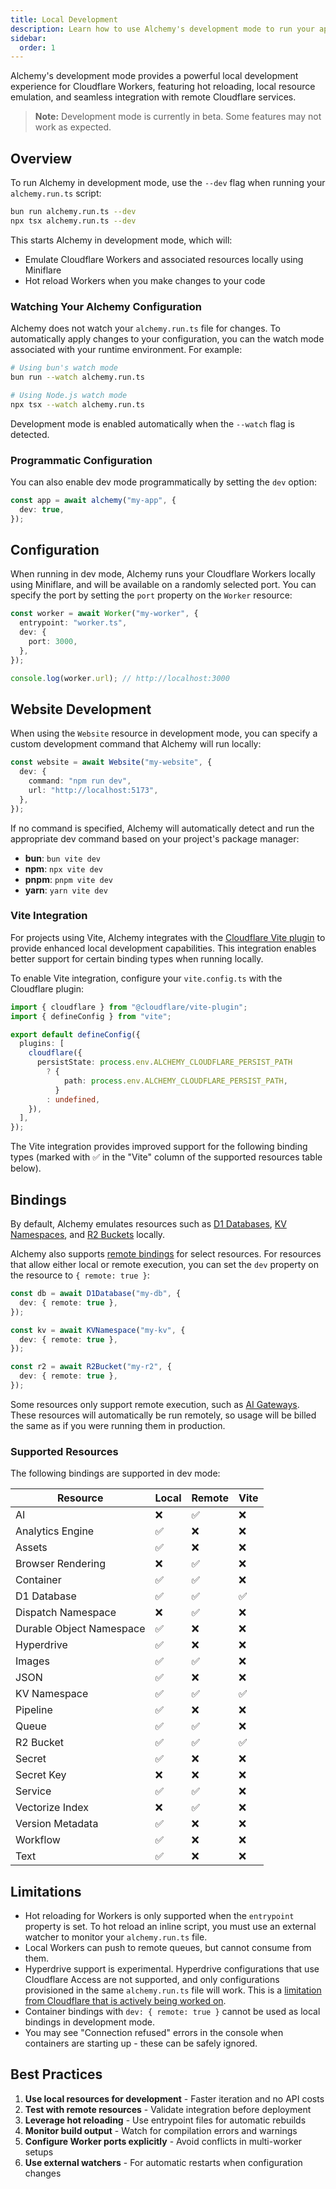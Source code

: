 ```yaml
---
title: Local Development
description: Learn how to use Alchemy's development mode to run your application locally.
sidebar:
  order: 1
---
```


Alchemy's development mode provides a powerful local development experience for Cloudflare Workers, featuring hot reloading, local resource emulation, and seamless integration with remote Cloudflare services.

> **Note:** Development mode is currently in beta. Some features may not work as expected.

## Overview

To run Alchemy in development mode, use the `--dev` flag when running your `alchemy.run.ts` script:

```bash
bun run alchemy.run.ts --dev
npx tsx alchemy.run.ts --dev
```

This starts Alchemy in development mode, which will:

- Emulate Cloudflare Workers and associated resources locally using Miniflare
- Hot reload Workers when you make changes to your code

### Watching Your Alchemy Configuration

Alchemy does not watch your `alchemy.run.ts` file for changes. To automatically apply changes to your configuration, you can the watch mode associated with your runtime environment. For example:

```bash
# Using bun's watch mode
bun run --watch alchemy.run.ts

# Using Node.js watch mode
npx tsx --watch alchemy.run.ts
```

Development mode is enabled automatically when the `--watch` flag is detected.

### Programmatic Configuration

You can also enable dev mode programmatically by setting the `dev` option:

```typescript
const app = await alchemy("my-app", {
  dev: true,
});
```

## Configuration

When running in dev mode, Alchemy runs your Cloudflare Workers locally using Miniflare, and will be available on a randomly selected port. You can specify the port by setting the `port` property on the `Worker` resource:

```typescript
const worker = await Worker("my-worker", {
  entrypoint: "worker.ts",
  dev: {
    port: 3000,
  },
});

console.log(worker.url); // http://localhost:3000
```

## Website Development

When using the `Website` resource in development mode, you can specify a custom development command that Alchemy will run locally:

```typescript
const website = await Website("my-website", {
  dev: {
    command: "npm run dev",
    url: "http://localhost:5173",
  },
});
```

If no command is specified, Alchemy will automatically detect and run the appropriate dev command based on your project's package manager:

- **bun**: `bun vite dev`
- **npm**: `npx vite dev`
- **pnpm**: `pnpm vite dev`
- **yarn**: `yarn vite dev`

### Vite Integration

For projects using Vite, Alchemy integrates with the [Cloudflare Vite plugin](https://developers.cloudflare.com/workers/development-testing/vite/) to provide enhanced local development capabilities. This integration enables better support for certain binding types when running locally.

To enable Vite integration, configure your `vite.config.ts` with the Cloudflare plugin:

```typescript
import { cloudflare } from "@cloudflare/vite-plugin";
import { defineConfig } from "vite";

export default defineConfig({
  plugins: [
    cloudflare({
      persistState: process.env.ALCHEMY_CLOUDFLARE_PERSIST_PATH
        ? {
            path: process.env.ALCHEMY_CLOUDFLARE_PERSIST_PATH,
          }
        : undefined,
    }),
  ],
});
```

The Vite integration provides improved support for the following binding types (marked with ✅ in the "Vite" column of the supported resources table below).

## Bindings

By default, Alchemy emulates resources such as [D1 Databases](/providers/cloudflare/d1-database), [KV Namespaces](/providers/cloudflare/kv-namespace), and [R2 Buckets](/providers/cloudflare/bucket) locally.

Alchemy also supports [remote bindings](https://developers.cloudflare.com/workers/development-testing/#remote-bindings) for select resources. For resources that allow either local or remote execution, you can set the `dev` property on the resource to `{ remote: true }`:

```typescript
const db = await D1Database("my-db", {
  dev: { remote: true },
});

const kv = await KVNamespace("my-kv", {
  dev: { remote: true },
});

const r2 = await R2Bucket("my-r2", {
  dev: { remote: true },
});
```

Some resources only support remote execution, such as [AI Gateways](/providers/cloudflare/ai-gateway). These resources will automatically be run remotely, so usage will be billed the same as if you were running them in production.

### Supported Resources

The following bindings are supported in dev mode:

| Resource                 | Local | Remote | Vite |
| ------------------------ | ----- | ------ | ---- |
| AI                       | ❌    | ✅     | ❌   |
| Analytics Engine         | ✅    | ❌     | ❌   |
| Assets                   | ✅    | ❌     | ❌   |
| Browser Rendering        | ❌    | ✅     | ❌   |
| Container                | ✅    | ✅     | ❌   |
| D1 Database              | ✅    | ✅     | ✅   |
| Dispatch Namespace       | ❌    | ✅     | ❌   |
| Durable Object Namespace | ✅    | ❌     | ❌   |
| Hyperdrive               | ✅    | ❌     | ❌   |
| Images                   | ✅    | ✅     | ❌   |
| JSON                     | ✅    | ❌     | ❌   |
| KV Namespace             | ✅    | ✅     | ✅   |
| Pipeline                 | ✅    | ❌     | ❌   |
| Queue                    | ✅    | ✅     | ❌   |
| R2 Bucket                | ✅    | ✅     | ✅   |
| Secret                   | ✅    | ❌     | ❌   |
| Secret Key               | ❌    | ❌     | ❌   |
| Service                  | ✅    | ✅     | ❌   |
| Vectorize Index          | ❌    | ✅     | ❌   |
| Version Metadata         | ✅    | ❌     | ❌   |
| Workflow                 | ✅    | ❌     | ❌   |
| Text                     | ✅    | ❌     | ❌   |

## Limitations

- Hot reloading for Workers is only supported when the `entrypoint` property is set. To hot reload an inline script, you must use an external watcher to monitor your `alchemy.run.ts` file.
- Local Workers can push to remote queues, but cannot consume from them.
- Hyperdrive support is experimental. Hyperdrive configurations that use Cloudflare Access are not supported, and only configurations provisioned in the same `alchemy.run.ts` file will work. This is a [limitation from Cloudflare that is actively being worked on](https://developers.cloudflare.com/workers/development-testing/#unsupported-remote-bindings).
- Container bindings with `dev: { remote: true }` cannot be used as local bindings in development mode.
- You may see "Connection refused" errors in the console when containers are starting up - these can be safely ignored.

## Best Practices

1. **Use local resources for development** - Faster iteration and no API costs
2. **Test with remote resources** - Validate integration before deployment
3. **Leverage hot reloading** - Use entrypoint files for automatic rebuilds
4. **Monitor build output** - Watch for compilation errors and warnings
5. **Configure Worker ports explicitly** - Avoid conflicts in multi-worker setups
6. **Use external watchers** - For automatic restarts when configuration changes
